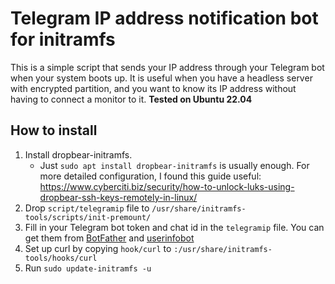 # Telegram IP address notification bot for initramfs
This is a simple script that sends your IP address through your Telegram bot when your system boots up. 
It is useful when you have a headless server with encrypted partition, and you want to know its IP address without having to connect a monitor to it.
**Tested on Ubuntu 22.04**

## How to install 
1. Install dropbear-initramfs. 
   - Just `sudo apt install dropbear-initramfs` is usually enough. For more detailed configuration, I found this guide useful: https://www.cyberciti.biz/security/how-to-unlock-luks-using-dropbear-ssh-keys-remotely-in-linux/
2. Drop `script/telegramip` file to `/usr/share/initramfs-tools/scripts/init-premount/`
3. Fill in your Telegram bot token and chat id in the `telegramip` file. You can get them from [BotFather](https://t.me/botfather) and [userinfobot](https://t.me/userinfobot)
4. Set up curl by copying `hook/curl` to `:/usr/share/initramfs-tools/hooks/curl`
5. Run `sudo update-initramfs -u`
